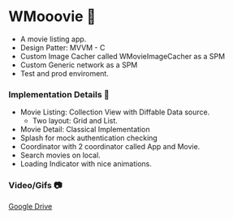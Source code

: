 # WMooovie 🎥
* A movie listing app.
* Design Patter: MVVM - C
* Custom Image Cacher called WMovieImageCacher as a SPM
* Custom Generic network as a SPM
* Test and prod enviroment.
  
### Implementation Details :construction:
* Movie Listing: Collection View with Diffable Data source.
  * Two layout: Grid and List.
* Movie Detail: Classical Implementation
* Splash for mock authentication checking
* Coordinator with 2 coordinator called App and Movie.
* Search movies on local.
* Loading Indicator with nice animations.

### Video/Gifs :camera:
[Google Drive](https://drive.google.com/file/d/1jBDpnolGDDLkZQ7lk1VKlj862nkSJCLU/view?usp=share_link)
